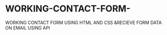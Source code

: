 # WORKING-CONTACT-FORM-
WORKING CONTACT FORM USING HTML AND CSS &amp;RECIEVE FORM DATA ON EMAIL USING API
